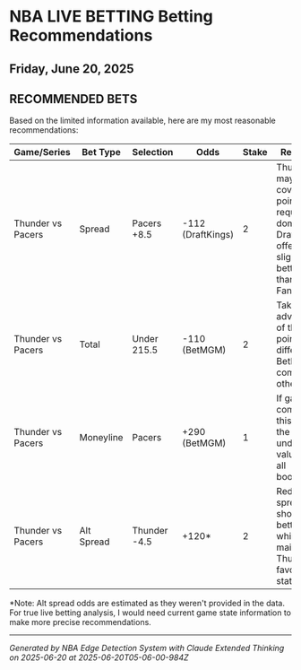 # NBA LIVE BETTING Betting Recommendations
## Friday, June 20, 2025

## RECOMMENDED BETS
Based on the limited information available, here are my most reasonable recommendations:

| Game/Series | Bet Type | Selection | Odds | Stake | Reasoning |
|-------------|----------|-----------|------|-------|-----------|
| Thunder vs Pacers | Spread | Pacers +8.5 | -112 (DraftKings) | 2 | Thunder may win but covering 8.5 points requires dominance. DraftKings offers slightly better value than FanDuel. |
| Thunder vs Pacers | Total | Under 215.5 | -110 (BetMGM) | 2 | Taking advantage of the half-point difference at BetMGM compared to other books. |
| Thunder vs Pacers | Moneyline | Pacers | +290 (BetMGM) | 1 | If game is competitive, this offers the best underdog value across all bookmakers. |
| Thunder vs Pacers | Alt Spread | Thunder -4.5 | +120* | 2 | Reduced spread should have better odds while maintaining Thunder's favorite status. |

*Note: Alt spread odds are estimated as they weren't provided in the data. For true live betting analysis, I would need current game state information to make more precise recommendations.

---
*Generated by NBA Edge Detection System with Claude Extended Thinking on 2025-06-20 at 2025-06-20T05-06-00-984Z*
